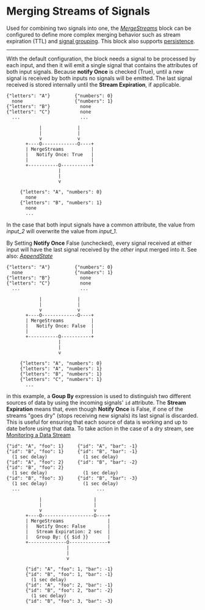 # Merging Streams of Signals

Used for combining two signals into one, the [_MergeStreams_](https://blocks.n.io/MergeStreams) block can be configured to define more complex merging behavior such as stream expiration (TTL) and [signal grouping](https://docs.n.io/service-design-patterns/group_by.html). This block also supports [persistence](https://docs.n.io/data/persistence.html).

---

With the default configuration, the block needs a signal to be processed by each input, and then it will emit a single signal that contains the attributes of both input signals. Because **notify Once** is checked (True), until a new signal is received by both inputs no signals will be emitted. The last signal received is stored internally until the **Stream Expiration**, if applicable.

```
{"letters": "A"}         {"numbers": 0}
  none                   {"numbers": 1}
{"letters": "B"}           none
{"letters": "C"}           none
  ...                      ...

            |             |
            |             |
            v             v
       +----O-------------O----+
       | MergeStreams          |
       |   Notify Once: True   |
       |                       |
       +-----------O-----------+
                   |
                   |
                   v

     {"letters": "A", "numbers": 0}
       none
     {"letters": "B", "numbers": 1}
       none
       ...
```
In the case that both input signals have a common attribute, the value from _input_2_ will overwrite the value from _input_1_.

By Setting **Notify Once** False (unchecked), every signal received at either input will have the last signal received by the *other* input merged into it. See also: [_AppendState_](https://blocks.n.io/AppendState)

```
{"letters": "A"}         {"numbers": 0}
  none                   {"numbers": 1}
{"letters": "B"}           none
{"letters": "C"}           none
  ...                      ...

            |             |
            |             |
            v             v
       +----O-------------O----+
       | MergeStreams          |
       |   Notify Once: False  |
       |                       |
       +-----------O-----------+
                   |
                   |
                   v

     {"letters": "A", "numbers": 0}
     {"letters": "A", "numbers": 1}
     {"letters": "B", "numbers": 1}
     {"letters": "C", "numbers": 1}
       ...
```
in this example, a **Goup By** expression is used to distinguish two different sources of data by using the incoming signals' `id` attribute. The **Stream Expiration** means that, even though **Notify Once** is False, if one of the streams "goes dry" (stops receiving new signals) its last signal is discarded. This is useful for ensuring that each source of data is working and up to date before using that data. To take action in the case of a dry stream, see [Monitoring a Data Stream](https://docs.n.io/service-design-patterns/signal_timeout.html)
```
{"id": "A", "foo": 1}     {"id": "A", "bar": -1}
{"id": "B", "foo": 1}     {"id": "B", "bar": -1}
  (1 sec delay)             (1 sec delay)
{"id": "A", "foo": 2}     {"id": "B", "bar": -2}
{"id": "B", "foo": 2}
  (1 sec delay)             (1 sec delay)
{"id": "B", "foo": 3}     {"id": "B", "bar": -3}
  (1 sec delay)             (1 sec delay)
  ...                            ...

            |                   |
            |                   |
            v                   v
       +----O-------------------O----+
       | MergeStreams                |
       |   Notify Once: False        |
       |   Stream Expiration: 2 sec  |
       |   Group By: {{ $id }}       |
       +--------------O--------------+
                      |
                      |
                      v

       {"id": "A", "foo": 1, "bar": -1}
       {"id": "B", "foo": 1, "bar": -1}
         (1 sec delay)
       {"id": "A", "foo": 2, "bar": -1}
       {"id": "B", "foo": 2, "bar": -2}
         (1 sec delay)
       {"id": "B", "foo": 3, "bar": -3}
```
